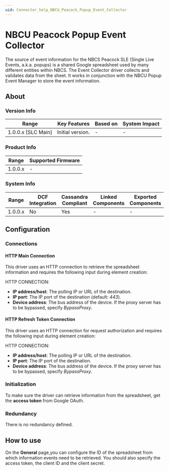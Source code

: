 ```yaml
---
uid: Connector_help_NBCU_Peacock_Popup_Event_Collector
---
```


# NBCU Peacock Popup Event Collector

The source of event information for the NBCS Peacock SLE (Single Live Events, a.k.a. popups) is a shared Google spreadsheet used by many different entities within NBCS. The Event Collector driver collects and validates data from the sheet. It works in conjunction with the NBCU Popup Event Manager to store the event information.

## About

### Version Info

| **Range**            | **Key Features** | **Based on** | **System Impact** |
|----------------------|------------------|--------------|-------------------|
| 1.0.0.x \[SLC Main\] | Initial version. | \-           | \-                |

### Product Info

| **Range** | **Supported Firmware** |
|-----------|------------------------|
| 1.0.0.x   | \-                     |

### System Info

| **Range** | **DCF Integration** | **Cassandra Compliant** | **Linked Components** | **Exported Components** |
|-----------|---------------------|-------------------------|-----------------------|-------------------------|
| 1.0.0.x   | No                  | Yes                     | \-                    | \-                      |

## Configuration

### Connections

#### HTTP Main Connection

This driver uses an HTTP connection to retrieve the spreadsheet information and requires the following input during element creation:

HTTP CONNECTION:

- **IP address/host**: The polling IP or URL of the destination.
- **IP port**: The IP port of the destination (default: *443*).
- **Device address**: The bus address of the device. If the proxy server has to be bypassed, specify *BypassProxy*.

#### HTTP Refresh Token Connection

This driver uses an HTTP connection for request authorization and requires the following input during element creation:

HTTP CONNECTION:

- **IP address/host**: The polling IP or URL of the destination.
- **IP port**: The IP port of the destination.
- **Device address**: The bus address of the device. If the proxy server has to be bypassed, specify *BypassProxy*.

### Initialization

To make sure the driver can retrieve information from the spreadsheet, get the **access token** from Google OAuth.

### Redundancy

There is no redundancy defined.

## How to use

On the **General** page,you can configure the ID of the spreadsheet from which information events need to be retrieved. You should also specify the access token, the client ID and the client secret.
